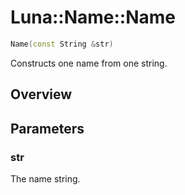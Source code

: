 # Luna::Name::Name

```c++
Name(const String &str)
```

Constructs one name from one string. 

## Overview


## Parameters
### str
The name string. 

